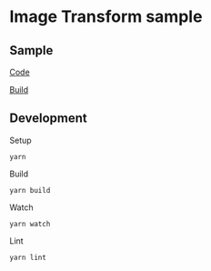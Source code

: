 # Image Transform sample

## Sample
[Code](src/index.ts)

[Build](build)

## Development
Setup
```shell
yarn
```
Build
```shell
yarn build
```
Watch
```shell
yarn watch
```
Lint
```shell
yarn lint
```

